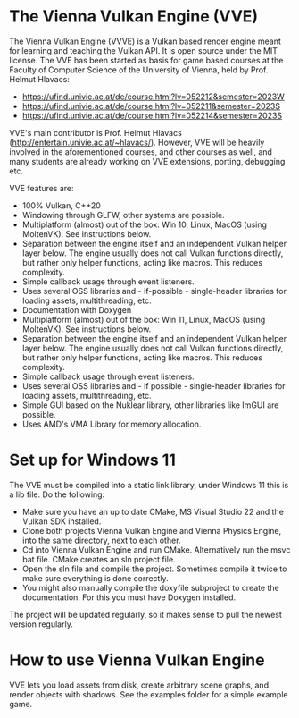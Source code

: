 # The Vienna Vulkan Engine (VVE)
The Vienna Vulkan Engine (VVVE) is a Vulkan based render engine meant for learning and teaching the Vulkan API. It is open source under the MIT license. The VVE has been started as basis for game based courses at the Faculty of Computer Science of the University of Vienna, held by Prof. Helmut Hlavacs:

- https://ufind.univie.ac.at/de/course.html?lv=052212&semester=2023W
- https://ufind.univie.ac.at/de/course.html?lv=052211&semester=2023S
- https://ufind.univie.ac.at/de/course.html?lv=052214&semester=2023S

VVE's main contributor is Prof. Helmut Hlavacs (http://entertain.univie.ac.at/~hlavacs/). However, VVE will be heavily involved in the aforementioned courses, and other courses as well, and many students are already working on VVE extensions, porting, debugging etc.

VVE features are:
- 100% Vulkan, C++20
- Windowing through GLFW, other systems are possible.
- Multiplatform (almost) out of the box: Win 10, Linux, MacOS (using MoltenVK). See instructions below.
- Separation between the engine itself and an independent Vulkan helper layer below. The engine usually does not call Vulkan functions directly, but rather only helper functions, acting like macros. This reduces complexity.
- Simple callback usage through event listeners.
- Uses several OSS libraries and  - if-possible - single-header libraries for loading assets, multithreading, etc.
- Documentation with Doxygen
- Multiplatform (almost) out of the box: Win 11, Linux, MacOS (using MoltenVK). See instructions below.
- Separation between the engine itself and an independent Vulkan helper layer below. The engine usually does not call Vulkan functions directly, but rather only helper functions, acting like macros. This reduces complexity.
- Simple callback usage through event listeners.
- Uses several OSS libraries and - if possible - single-header libraries for loading assets, multithreading, etc.
- Simple GUI based on the Nuklear library, other libraries like ImGUI are possible.
- Uses AMD's VMA Library for memory allocation.


# Set up for Windows 11

The VVE must be compiled into a static link library, under Windows 11 this is a lib file. Do the following:
- Make sure you have an up to date CMake, MS Visual Studio 22 and the Vulkan SDK installed.
- Clone both projects Vienna Vulkan Engine and Vienna Physics Engine, into the same directory, next to each other.
- Cd into Vienna Vulkan Engine and run CMake. Alternatively run the msvc bat file. CMake creates an sln project file.
- Open the sln file and compile the project. Sometimes compile it twice to make sure everything is done correctly.
- You might also manually compile the doxyfile subproject to create the documentation. For this you must have Doxygen installed.

The project will be updated regularly, so it makes sense to pull the newest version regularly.


# How to use Vienna Vulkan Engine

VVE lets you load assets from disk, create arbitrary scene graphs, and render objects with shadows. See the examples folder for a simple example game.
